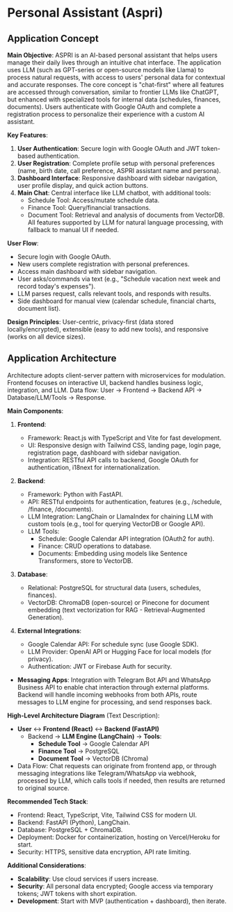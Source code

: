 # Personal Assistant (Aspri)

## Application Concept

**Main Objective**: ASPRI is an AI-based personal assistant that helps users manage their daily lives through an intuitive chat interface. The application uses LLM (such as GPT-series or open-source models like Llama) to process natural requests, with access to users' personal data for contextual and accurate responses. The core concept is "chat-first" where all features are accessed through conversation, similar to frontier LLMs like ChatGPT, but enhanced with specialized tools for internal data (schedules, finances, documents). Users authenticate with Google OAuth and complete a registration process to personalize their experience with a custom AI assistant.

**Key Features**:
1. **User Authentication**: Secure login with Google OAuth and JWT token-based authentication.
2. **User Registration**: Complete profile setup with personal preferences (name, birth date, call preference, ASPRI assistant name and persona).
3. **Dashboard Interface**: Responsive dashboard with sidebar navigation, user profile display, and quick action buttons.
4. **Main Chat**: Central interface like LLM chatbot, with additional tools:
   - Schedule Tool: Access/mutate schedule data.
   - Finance Tool: Query/financial transactions.
   - Document Tool: Retrieval and analysis of documents from VectorDB.
   All features supported by LLM for natural language processing, with fallback to manual UI if needed.

**User Flow**:
- Secure login with Google OAuth.
- New users complete registration with personal preferences.
- Access main dashboard with sidebar navigation.
- User asks/commands via text (e.g., "Schedule vacation next week and record today's expenses").
- LLM parses request, calls relevant tools, and responds with results.
- Side dashboard for manual view (calendar schedule, financial charts, document list).

**Design Principles**: User-centric, privacy-first (data stored locally/encrypted), extensible (easy to add new tools), and responsive (works on all device sizes).

## Application Architecture

Architecture adopts client-server pattern with microservices for modulation. Frontend focuses on interactive UI, backend handles business logic, integration, and LLM. Data flow: User → Frontend → Backend API → Database/LLM/Tools → Response.

**Main Components**:
1. **Frontend**:
   - Framework: React.js with TypeScript and Vite for fast development.
   - UI: Responsive design with Tailwind CSS, landing page, login page, registration page, dashboard with sidebar navigation.
   - Integration: RESTful API calls to backend, Google OAuth for authentication, i18next for internationalization.

2. **Backend**:
   - Framework: Python with FastAPI.
   - API: RESTful endpoints for authentication, features (e.g., /schedule, /finance, /documents).
   - LLM Integration: LangChain or LlamaIndex for chaining LLM with custom tools (e.g., tool for querying VectorDB or Google API).
   - LLM Tools:
     - Schedule: Google Calendar API integration (OAuth2 for auth).
     - Finance: CRUD operations to database.
     - Documents: Embedding using models like Sentence Transformers, store to VectorDB.

3. **Database**:
   - Relational: PostgreSQL for structural data (users, schedules, finances).
   - VectorDB: ChromaDB (open-source) or Pinecone for document embedding (text vectorization for RAG - Retrieval-Augmented Generation).

4. **External Integrations**:
   - Google Calendar API: For schedule sync (use Google SDK).
   - LLM Provider: OpenAI API or Hugging Face for local models (for privacy).
   - Authentication: JWT or Firebase Auth for security.
- **Messaging Apps**: Integration with Telegram Bot API and WhatsApp Business API to enable chat interaction through external platforms. Backend will handle incoming webhooks from both APIs, route messages to LLM engine for processing, and send responses back.

**High-Level Architecture Diagram** (Text Description):
- **User** ↔ **Frontend (React)** ↔ **Backend (FastAPI)**
  - Backend → **LLM Engine (LangChain)** → **Tools**:
    - **Schedule Tool** → Google Calendar API
    - **Finance Tool** → PostgreSQL
    - **Document Tool** → VectorDB (Chroma)
- Data Flow: Chat requests can originate from frontend app, or through messaging integrations like Telegram/WhatsApp via webhook, processed by LLM, which calls tools if needed, then results are returned to original source.

**Recommended Tech Stack**:
- Frontend: React, TypeScript, Vite, Tailwind CSS for modern UI.
- Backend: FastAPI (Python), LangChain.
- Database: PostgreSQL + ChromaDB.
- Deployment: Docker for containerization, hosting on Vercel/Heroku for start.
- Security: HTTPS, sensitive data encryption, API rate limiting.

**Additional Considerations**:
- **Scalability**: Use cloud services if users increase.
- **Security**: All personal data encrypted; Google access via temporary tokens; JWT tokens with short expiration.
- **Development**: Start with MVP (authentication + dashboard), then iterate.